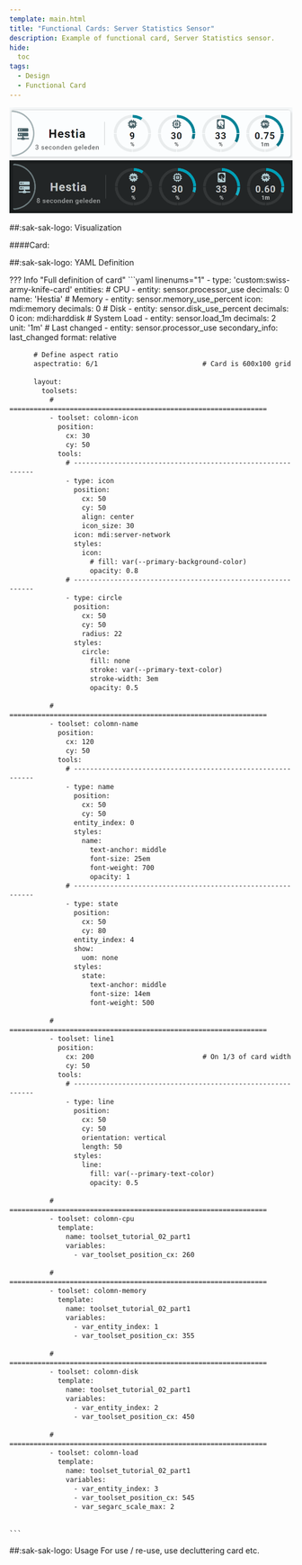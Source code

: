 ```yaml
---
template: main.html
title: "Functional Cards: Server Statistics Sensor"
description: Example of functional card, Server Statistics sensor.
hide:
  toc
tags:
  - Design
  - Functional Card
---
```


![Swiss Army Knife Functional Card Server Statistics D06 Light]
![Swiss Army Knife Functional Card Server Statistics D06 Dark]

<!-- GT/GL -->
##:sak-sak-logo: Visualization

####Card:


##:sak-sak-logo: YAML Definition

??? Info "Full definition of card"
    ```yaml linenums="1"
        - type: 'custom:swiss-army-knife-card'
          entities:
            # CPU
            - entity: sensor.processor_use
              decimals: 0
              name: 'Hestia'
            # Memory
            - entity: sensor.memory_use_percent
              icon: mdi:memory
              decimals: 0
            # Disk
            - entity: sensor.disk_use_percent
              decimals: 0
              icon: mdi:harddisk
            # System Load
            - entity: sensor.load_1m
              decimals: 2
              unit: '1m'
            # Last changed
            - entity: sensor.processor_use
              secondary_info: last_changed
              format: relative

          # Define aspect ratio
          aspectratio: 6/1                          # Card is 600x100 grid

          layout:
            toolsets:
              # ================================================================
              - toolset: colomn-icon
                position:
                  cx: 30
                  cy: 50
                tools:
                  # ------------------------------------------------------------
                  - type: icon
                    position:
                      cx: 50
                      cy: 50
                      align: center
                      icon_size: 30
                    icon: mdi:server-network
                    styles:
                      icon:
                        # fill: var(--primary-background-color)
                        opacity: 0.8
                  # ------------------------------------------------------------
                  - type: circle
                    position:
                      cx: 50
                      cy: 50
                      radius: 22
                    styles:
                      circle:
                        fill: none
                        stroke: var(--primary-text-color)
                        stroke-width: 3em
                        opacity: 0.5
                    
              # ================================================================
              - toolset: colomn-name
                position:
                  cx: 120
                  cy: 50
                tools:
                  # ------------------------------------------------------------
                  - type: name
                    position:
                      cx: 50
                      cy: 50
                    entity_index: 0
                    styles:
                      name:
                        text-anchor: middle
                        font-size: 25em
                        font-weight: 700
                        opacity: 1
                  # ------------------------------------------------------------
                  - type: state
                    position:
                      cx: 50
                      cy: 80
                    entity_index: 4
                    show:
                      uom: none
                    styles:
                      state:
                        text-anchor: middle
                        font-size: 14em
                        font-weight: 500

              # ================================================================
              - toolset: line1
                position:
                  cx: 200                           # On 1/3 of card width
                  cy: 50
                tools:
                  # ------------------------------------------------------------
                  - type: line
                    position:
                      cx: 50
                      cy: 50
                      orientation: vertical
                      length: 50
                    styles:
                      line:
                        fill: var(--primary-text-color)
                        opacity: 0.5

              # ================================================================
              - toolset: colomn-cpu
                template:
                  name: toolset_tutorial_02_part1
                  variables:
                    - var_toolset_position_cx: 260

              # ================================================================
              - toolset: colomn-memory
                template:
                  name: toolset_tutorial_02_part1
                  variables:
                    - var_entity_index: 1
                    - var_toolset_position_cx: 355

              # ================================================================
              - toolset: colomn-disk
                template:
                  name: toolset_tutorial_02_part1
                  variables:
                    - var_entity_index: 2
                    - var_toolset_position_cx: 450

              # ================================================================
              - toolset: colomn-load
                template:
                  name: toolset_tutorial_02_part1
                  variables:
                    - var_entity_index: 3
                    - var_toolset_position_cx: 545
                    - var_segarc_scale_max: 2


    ```

##:sak-sak-logo: Usage
For use / re-use, use decluttering card etc.

<!-- Image references -->

[AmoebeLabs Swiss Army Knife Custom Card Example 12]: ../assets/screenshots/sak-example-12.png
[AmoebeLabs Swiss Army Knife Custom Card Example 12 Light - Wide cards]: ../assets/screenshots/sak-example-12-m3-d06-light.png "Swiss Army Knife Example 12 - Wide cards, light theme"
[AmoebeLabs Swiss Army Knife Custom Card Example 12 Dark - Wide cards]: ../assets/screenshots/sak-example-12-m3-d06-dark.png "Swiss Army Knife Example 12 - Wide cards, dark theme"
[AmoebeLabs Swiss Army Knife Custom Card Example 12 Cards]: ../assets/screenshots/swiss-army-knife-example-12c-800x800.gif

[AmoebeLabs Swiss Army Knife Example 12 Alert Icons]: ../assets/screenshots/swiss-army-knife-example-12-alert-icons.png
[AmoebeLabs Swiss Army Knife Example 12 D06 Light]: ../assets/screenshots/swiss-army-knife-example-12d-d06-light.png
[AmoebeLabs Swiss Army Knife Example 12 D06 Dark On]: ../assets/screenshots/swiss-army-knife-example-12d-d06-dark-on.png
[AmoebeLabs Swiss Army Knife Example 12 D06 Dark Off]: ../assets/screenshots/swiss-army-knife-example-12d-d06-dark-off.png

[AmoebeLabs Swiss Army Knife Example 12 D07 Light]: ../assets/screenshots/swiss-army-knife-example-12d-d07-light.png
[AmoebeLabs Swiss Army Knife Example 12 C11 Light]: ../assets/screenshots/swiss-army-knife-example-12d-c11-light.png

[Swiss Army Knife Functional Card AirVisual D06 Light]: ../assets/screenshots/sak-functional-card-12-full-width-airvisual-theme-d06-light.png
[Swiss Army Knife Functional Card Binary Sensor Alert D06 Dark On]: ../assets/screenshots/sak-functional-card-12-third-width-binary-sensor-alert-theme-d06-dark-on.png
[Swiss Army Knife Functional Card Binary Sensor Alert D06 Light On]: ../assets/screenshots/sak-functional-card-12-third-width-binary-sensor-alert-theme-d06-light-on.png
[Swiss Army Knife Functional Card Binary Sensor Alert D06 Light Off]: ../assets/screenshots/sak-functional-card-12-third-width-binary-sensor-alert-theme-d06-light-off.png
[Swiss Army Knife Functional Card Switch D06 Light]: ../assets/screenshots/sak-functional-card-12-half-width-switch-theme-d06-light.png
[Swiss Army Knife Functional Card Power Outlet D06 Light]: ../assets/screenshots/sak-functional-card-12-half-width-power-outlet-theme-d06-light.png
[Swiss Army Knife Functional Card AQI Sensor D06 Light]: ../assets/screenshots/sak-functional-card-12-full-width-environment-sensor-theme-d06-light.png
[Swiss Army Knife Functional Card Binary Sensor D06 Light]: ../assets/screenshots/sak-functional-card-12-half-width-binary-sensor-theme-d06-light.png

[Swiss Army Knife Functional Card Server Statistics D06 Light]: ../assets/screenshots/sak-functional-card-12-full-width-server-statistics-theme-d06-light.png
[Swiss Army Knife Functional Card Server Statistics D06 Dark]: ../assets/screenshots/sak-functional-card-12-full-width-server-statistics-theme-d06-dark.png

<!--- Internal References... --->
[Swiss Army Knife Tutorial 02]: ../tutorials/10-step-tutorial-02-intro.md

<!--- External References... --->

[ham3-d06-url]: https://material3-themes-manual.amoebelabs.com/examples/material3-example-theme-d06-tealblue/
[ham3-url]: https://material3-themes-manual.amoebelabs.com/
[ham3-c12-url]: https://material3-themes-manual.amoebelabs.com/examples/material3-example-theme-c12-magenta/
